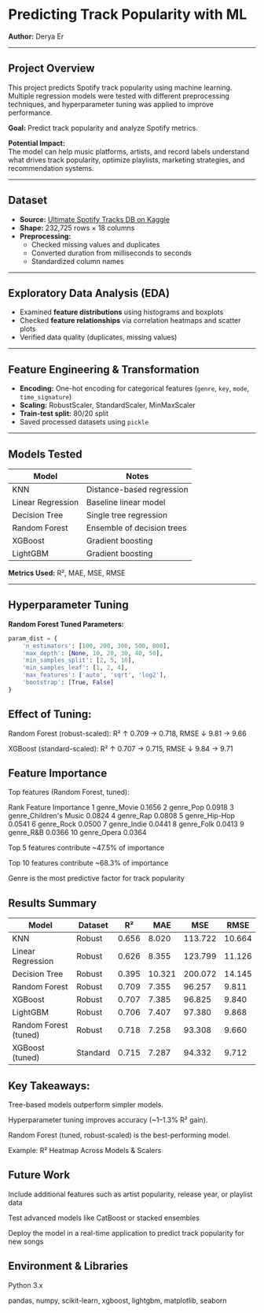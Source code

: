 # Predicting Track Popularity with ML

**Author:** Derya Er  

---

## Project Overview

This project predicts Spotify track popularity using machine learning. Multiple regression models were tested with different preprocessing techniques, and hyperparameter tuning was applied to improve performance.

**Goal:** Predict track popularity and analyze Spotify metrics.  

**Potential Impact:**  
The model can help music platforms, artists, and record labels understand what drives track popularity, optimize playlists, marketing strategies, and recommendation systems.  

---

## Dataset

- **Source:** [Ultimate Spotify Tracks DB on Kaggle](https://www.kaggle.com/datasets/zaheenhamidani/ultimate-spotify-tracks-db)  
- **Shape:** 232,725 rows × 18 columns  
- **Preprocessing:**
  - Checked missing values and duplicates  
  - Converted duration from milliseconds to seconds  
  - Standardized column names  

---

## Exploratory Data Analysis (EDA)

- Examined **feature distributions** using histograms and boxplots  
- Checked **feature relationships** via correlation heatmaps and scatter plots  
- Verified data quality (duplicates, missing values)  


---

## Feature Engineering & Transformation

- **Encoding:** One-hot encoding for categorical features (`genre`, `key`, `mode`, `time_signature`)  
- **Scaling:** RobustScaler, StandardScaler, MinMaxScaler  
- **Train-test split:** 80/20 split  
- Saved processed datasets using `pickle`  



---

## Models Tested

| Model | Notes |
|-------|-------|
| KNN | Distance-based regression |
| Linear Regression | Baseline linear model |
| Decision Tree | Single tree regression |
| Random Forest | Ensemble of decision trees |
| XGBoost | Gradient boosting |
| LightGBM | Gradient boosting |

**Metrics Used:** R², MAE, MSE, RMSE  



---

## Hyperparameter Tuning

**Random Forest Tuned Parameters:**  
```python
param_dist = {
    'n_estimators': [100, 200, 300, 500, 800],
    'max_depth': [None, 10, 20, 30, 40, 50],
    'min_samples_split': [2, 5, 10],
    'min_samples_leaf': [1, 2, 4],
    'max_features': ['auto', 'sqrt', 'log2'],
    'bootstrap': [True, False]
}
```

## Effect of Tuning:

Random Forest (robust-scaled): R² ↑ 0.709 → 0.718, RMSE ↓ 9.81 → 9.66

XGBoost (standard-scaled): R² ↑ 0.707 → 0.715, RMSE ↓ 9.84 → 9.71




## Feature Importance

Top features (Random Forest, tuned):

Rank	Feature	Importance
1	genre_Movie	0.1656
2	genre_Pop	0.0918
3	genre_Children's Music	0.0824
4	genre_Rap	0.0808
5	genre_Hip-Hop	0.0541
6	genre_Rock	0.0500
7	genre_Indie	0.0441
8	genre_Folk	0.0413
9	genre_R&B	0.0366
10	genre_Opera	0.0364

Top 5 features contribute ~47.5% of importance

Top 10 features contribute ~68.3% of importance

Genre is the most predictive factor for track popularity




## Results Summary

| Model                 | Dataset   | R²    | MAE   | MSE       | RMSE   |
|-----------------------|----------|-------|-------|-----------|--------|
| KNN                   | Robust   | 0.656 | 8.020 | 113.722   | 10.664 |
| Linear Regression     | Robust   | 0.626 | 8.355 | 123.799   | 11.126 |
| Decision Tree         | Robust   | 0.395 | 10.321| 200.072   | 14.145 |
| Random Forest         | Robust   | 0.709 | 7.355 | 96.257    | 9.811  |
| XGBoost               | Robust   | 0.707 | 7.385 | 96.825    | 9.840  |
| LightGBM              | Robust   | 0.706 | 7.407 | 97.380    | 9.868  |
| Random Forest (tuned) | Robust   | 0.718 | 7.258 | 93.308    | 9.660  |
| XGBoost (tuned)       | Standard | 0.715 | 7.287 | 94.332    | 9.712  |

## Key Takeaways:

Tree-based models outperform simpler models.

Hyperparameter tuning improves accuracy (~1–1.3% R² gain).

Random Forest (tuned, robust-scaled) is the best-performing model.

Example: R² Heatmap Across Models & Scalers


## Future Work

Include additional features such as artist popularity, release year, or playlist data

Test advanced models like CatBoost or stacked ensembles

Deploy the model in a real-time application to predict track popularity for new songs

## Environment & Libraries

Python 3.x

pandas, numpy, scikit-learn, xgboost, lightgbm, matplotlib, seaborn
